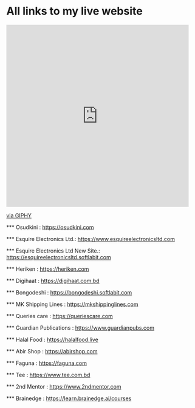 # All links to my live website 

<iframe src="https://giphy.com/embed/aPPs81AvjQkHBs1ywN" width="480" height="480" style="" frameBorder="0" class="giphy-embed" allowFullScreen></iframe>

<p><a href="https://giphy.com/gifs/SportsManias-ghostbusters-sportsmanias-day-aPPs81AvjQkHBs1ywN">via GIPHY</a></p>

*** Osudkini : https://osudkini.com

*** Esquire Electronics Ltd.: https://www.esquireelectronicsltd.com

*** Esquire Electronics Ltd New Site.: https://esquireelectronicsltd.softlabit.com

*** Heriken : https://heriken.com

*** Digihaat : https://digihaat.com.bd

*** Bongodeshi : https://bongodeshi.softlabit.com

*** MK Shipping Lines : https://mkshippinglines.com

*** Queries care : https://queriescare.com

*** Guardian Publications : https://www.guardianpubs.com

*** Halal Food : https://halalfood.live

*** Abir Shop : https://abirshop.com

*** Faguna : https://faguna.com

*** Tee : https://www.tee.com.bd

*** 2nd Mentor : https://www.2ndmentor.com

*** Brainedge : https://learn.brainedge.ai/courses





